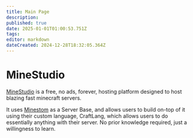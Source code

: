 ```yaml
---
title: Main Page
description: 
published: true
date: 2025-01-01T01:00:53.751Z
tags: 
editor: markdown
dateCreated: 2024-12-28T18:32:05.364Z
---
```


# MineStudio
[MineStudio](https://minestudio.host) is a free, no ads, forever, hosting platform designed to host blazing fast minecraft servers.

It uses [Minestom](https://minestom.net) as a Server Base, and allows users to build on-top of it using their custom language, CraftLang, which allows users to do essentially anything with their server. No prior knowledge required, just a willingness to learn.